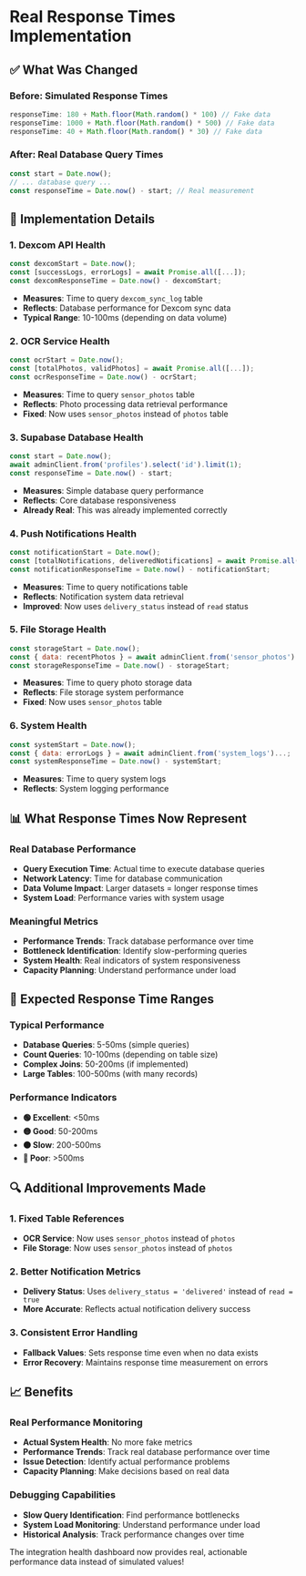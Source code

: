 # Real Response Times Implementation

## ✅ **What Was Changed**

### **Before: Simulated Response Times**
```javascript
responseTime: 180 + Math.floor(Math.random() * 100) // Fake data
responseTime: 1000 + Math.floor(Math.random() * 500) // Fake data
responseTime: 40 + Math.floor(Math.random() * 30) // Fake data
```

### **After: Real Database Query Times**
```javascript
const start = Date.now();
// ... database query ...
const responseTime = Date.now() - start; // Real measurement
```

## 🔧 **Implementation Details**

### **1. Dexcom API Health**
```javascript
const dexcomStart = Date.now();
const [successLogs, errorLogs] = await Promise.all([...]);
const dexcomResponseTime = Date.now() - dexcomStart;
```
- **Measures**: Time to query `dexcom_sync_log` table
- **Reflects**: Database performance for Dexcom sync data
- **Typical Range**: 10-100ms (depending on data volume)

### **2. OCR Service Health**
```javascript
const ocrStart = Date.now();
const [totalPhotos, validPhotos] = await Promise.all([...]);
const ocrResponseTime = Date.now() - ocrStart;
```
- **Measures**: Time to query `sensor_photos` table
- **Reflects**: Photo processing data retrieval performance
- **Fixed**: Now uses `sensor_photos` instead of `photos` table

### **3. Supabase Database Health**
```javascript
const start = Date.now();
await adminClient.from('profiles').select('id').limit(1);
const responseTime = Date.now() - start;
```
- **Measures**: Simple database query performance
- **Reflects**: Core database responsiveness
- **Already Real**: This was already implemented correctly

### **4. Push Notifications Health**
```javascript
const notificationStart = Date.now();
const [totalNotifications, deliveredNotifications] = await Promise.all([...]);
const notificationResponseTime = Date.now() - notificationStart;
```
- **Measures**: Time to query notifications table
- **Reflects**: Notification system data retrieval
- **Improved**: Now uses `delivery_status` instead of `read` status

### **5. File Storage Health**
```javascript
const storageStart = Date.now();
const { data: recentPhotos } = await adminClient.from('sensor_photos')...;
const storageResponseTime = Date.now() - storageStart;
```
- **Measures**: Time to query photo storage data
- **Reflects**: File storage system performance
- **Fixed**: Now uses `sensor_photos` table

### **6. System Health**
```javascript
const systemStart = Date.now();
const { data: errorLogs } = await adminClient.from('system_logs')...;
const systemResponseTime = Date.now() - systemStart;
```
- **Measures**: Time to query system logs
- **Reflects**: System logging performance

## 📊 **What Response Times Now Represent**

### **Real Database Performance**
- **Query Execution Time**: Actual time to execute database queries
- **Network Latency**: Time for database communication
- **Data Volume Impact**: Larger datasets = longer response times
- **System Load**: Performance varies with system usage

### **Meaningful Metrics**
- **Performance Trends**: Track database performance over time
- **Bottleneck Identification**: Identify slow-performing queries
- **System Health**: Real indicators of system responsiveness
- **Capacity Planning**: Understand performance under load

## 🎯 **Expected Response Time Ranges**

### **Typical Performance**
- **Database Queries**: 5-50ms (simple queries)
- **Count Queries**: 10-100ms (depending on table size)
- **Complex Joins**: 50-200ms (if implemented)
- **Large Tables**: 100-500ms (with many records)

### **Performance Indicators**
- **🟢 Excellent**: <50ms
- **🟡 Good**: 50-200ms
- **🟠 Slow**: 200-500ms
- **🔴 Poor**: >500ms

## 🔍 **Additional Improvements Made**

### **1. Fixed Table References**
- **OCR Service**: Now uses `sensor_photos` instead of `photos`
- **File Storage**: Now uses `sensor_photos` instead of `photos`

### **2. Better Notification Metrics**
- **Delivery Status**: Uses `delivery_status = 'delivered'` instead of `read = true`
- **More Accurate**: Reflects actual notification delivery success

### **3. Consistent Error Handling**
- **Fallback Values**: Sets response time even when no data exists
- **Error Recovery**: Maintains response time measurement on errors

## 📈 **Benefits**

### **Real Performance Monitoring**
- **Actual System Health**: No more fake metrics
- **Performance Trends**: Track real database performance over time
- **Issue Detection**: Identify actual performance problems
- **Capacity Planning**: Make decisions based on real data

### **Debugging Capabilities**
- **Slow Query Identification**: Find performance bottlenecks
- **System Load Monitoring**: Understand performance under load
- **Historical Analysis**: Track performance changes over time

The integration health dashboard now provides real, actionable performance data instead of simulated values!